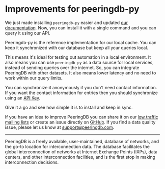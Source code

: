 # Improvements for peeringdb-py

We just made installing `peeringdb-py` easier and updated [our documentation](https://docs.peeringdb.com/howto/peeringdb-py/). Now, you can install it with a single command and you can query it using our API.

Peeringdb-py is the reference implementation for our local cache. You can keep it synchronized with our database but keep all your queries local.

This means it's ideal for testing out automation in a local environment. It also means you can use `peeringdb-py` as a data source for local services, instead of sending queries over the internet. So, you can integrate PeeringDB with other datasets. It also means lower latency and no need to work within our query limits.

You can synchronize it anonymously if you don't need contact information. If you want the contact information for entries then you should synchronize using an [API Key](https://docs.peeringdb.com/howto/api_keys/).

Give it a go and see how simple it is to install and keep in sync. 

If you have an idea to improve PeeringDB you can share it on our [low traffic mailing lists](https://docs.peeringdb.com/#mailing-lists) or create an issue directly on [GitHub](https://github.com/peeringdb/peeringdb/issues/). If you find a data quality issue, please let us know at [support@peeringdb.com](mailto:support@peeringdb.com).

--- 

PeeringDB is a freely available, user-maintained, database of networks, and the go-to location for interconnection data. The database facilitates the global interconnection of networks at Internet Exchange Points (IXPs), data centers, and other interconnection facilities, and is the first stop in making interconnection decisions.